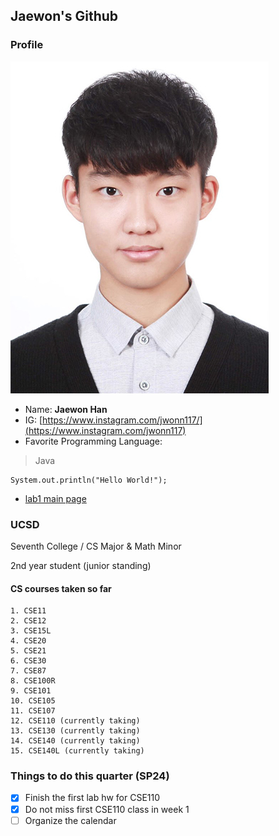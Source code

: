 ## Jaewon's Github
### Profile

![](/images/MyPhoto.jpg)

- Name: **Jaewon Han** 
- IG: [https://www.instagram.com/jwonn117/](https://www.instagram.com/jwonn117)
- Favorite Programming Language:

> Java

```
System.out.println("Hello World!");
```

- [lab1 main page](README.md)

### UCSD

Seventh College / CS Major & Math Minor

2nd year student (junior standing)

#### CS courses taken so far
    1. CSE11
    2. CSE12
    3. CSE15L
    4. CSE20
    5. CSE21
    6. CSE30
    7. CSE87
    8. CSE100R
    9. CSE101
    10. CSE105
    11. CSE107
    12. CSE110 (currently taking)
    13. CSE130 (currently taking)
    14. CSE140 (currently taking)
    15. CSE140L (currently taking)

### Things to do this quarter (SP24)
- [x] Finish the first lab hw for CSE110 
- [x] Do not miss first CSE110 class in week 1
- [ ] Organize the calendar 